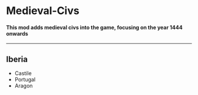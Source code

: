 # Medieval-Civs
  #### This mod adds medieval civs into the game, focusing on the year 1444 onwards
-----


## Iberia
- Castile
- Portugal
- Aragon
